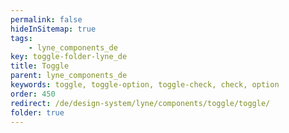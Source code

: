 ```yaml
---
permalink: false
hideInSitemap: true
tags: 
    - lyne_components_de
key: toggle-folder-lyne_de
title: Toggle
parent: lyne_components_de
keywords: toggle, toggle-option, toggle-check, check, option
order: 450
redirect: /de/design-system/lyne/components/toggle/toggle/
folder: true
---
```

